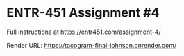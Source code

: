 # ENTR-451 Assignment #4

Full instructions at https://entr451.com/assignment-4/

Render URL: https://tacogram-final-johnson.onrender.com/
